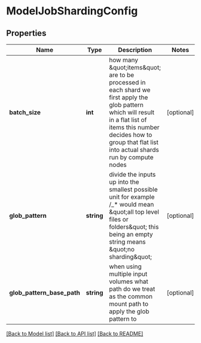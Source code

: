 # ModelJobShardingConfig

## Properties
Name | Type | Description | Notes
------------ | ------------- | ------------- | -------------
**batch_size** | **int** | how many \&quot;items\&quot; are to be processed in each shard we first apply the glob pattern which will result in a flat list of items this number decides how to group that flat list into actual shards run by compute nodes | [optional] 
**glob_pattern** | **string** | divide the inputs up into the smallest possible unit for example /_* would mean \&quot;all top level files or folders\&quot; this being an empty string means \&quot;no sharding\&quot; | [optional] 
**glob_pattern_base_path** | **string** | when using multiple input volumes what path do we treat as the common mount path to apply the glob pattern to | [optional] 

[[Back to Model list]](../../README.md#documentation-for-models) [[Back to API list]](../../README.md#documentation-for-api-endpoints) [[Back to README]](../../README.md)


